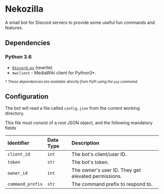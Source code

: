 # Nekozilla
A small bot for Discord servers to provide some useful fun commands and features.

## Dependencies

### Python 3.6
- [`Discord.py`](https://github.com/rapptz/discord.py) (rewrite)
- `mwclient` - MediaWiki client for Python3\*.

<small>*\* These dependencies are available directly from PyPi using the `pip` command*</small>

## Configuration

The bot will read a file called `config.json` from the current working directory.

This file must consist of a root JSON object, and the following mandatory fields

| Identifier | Data Type | Description |                              
| :-- | :-- | :-- |
| `client_id` | `int` | The bot's client/user ID. |
| `token` | `str` | The bot's token. |
| `owner_id` | `int` | The owner's user ID. They get elevated permissions. |
| `command_prefix` | `str` | The command prefix to respond to. |
